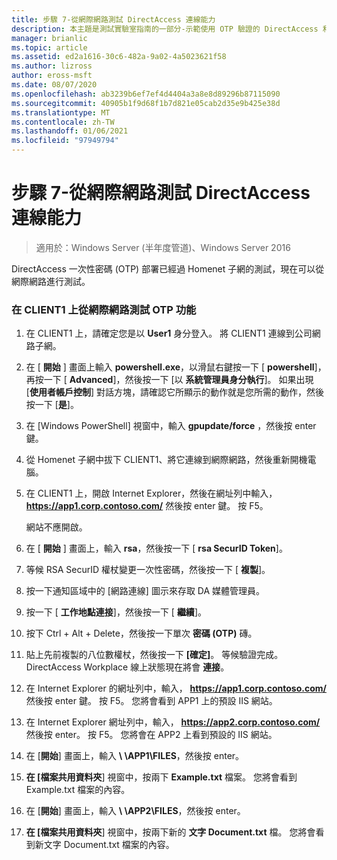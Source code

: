 ```yaml
---
title: 步驟 7-從網際網路測試 DirectAccess 連線能力
description: 本主題是測試實驗室指南的一部分-示範使用 OTP 驗證的 DirectAccess 和適用于 Windows Server 2016 的 RSA SecurID
manager: brianlic
ms.topic: article
ms.assetid: ed2a1616-30c6-482a-9a02-4a5023621f58
ms.author: lizross
author: eross-msft
ms.date: 08/07/2020
ms.openlocfilehash: ab3239b6ef7ef4d4404a3a8e8d89296b87115090
ms.sourcegitcommit: 40905b1f9d68f1b7d821e05cab2d35e9b425e38d
ms.translationtype: MT
ms.contentlocale: zh-TW
ms.lasthandoff: 01/06/2021
ms.locfileid: "97949794"
---
```

# <a name="step-7-test-directaccess-connectivity-from-the-internet"></a>步驟 7-從網際網路測試 DirectAccess 連線能力

>適用於：Windows Server (半年度管道)、Windows Server 2016

DirectAccess 一次性密碼 (OTP) 部署已經過 Homenet 子網的測試，現在可以從網際網路進行測試。

### <a name="to-test-otp-functionality-from-the-internet-on-client1"></a>在 CLIENT1 上從網際網路測試 OTP 功能

1. 在 CLIENT1 上，請確定您是以 **User1** 身分登入。 將 CLIENT1 連線到公司網路子網。

2. 在 [ **開始** ] 畫面上輸入 **powershell.exe**，以滑鼠右鍵按一下 [ **powershell**]，再按一下 [ **Advanced**]，然後按一下 [以 **系統管理員身分執行**]。 如果出現 [**使用者帳戶控制**] 對話方塊，請確認它所顯示的動作就是您所需的動作，然後按一下 [**是**]。

3. 在 [Windows PowerShell] 視窗中，輸入 **gpupdate/force** ，然後按 enter 鍵。

4. 從 Homenet 子網中拔下 CLIENT1、將它連線到網際網路，然後重新開機電腦。

5. 在 CLIENT1 上，開啟 Internet Explorer，然後在網址列中輸入， **https://app1.corp.contoso.com/** 然後按 enter 鍵。 按 F5。

   網站不應開啟。

6. 在 [ **開始** ] 畫面上，輸入 **rsa**，然後按一下 [ **rsa SecurID Token**]。

7. 等候 RSA SecurID 權杖變更一次性密碼，然後按一下 [ **複製**]。

8. 按一下通知區域中的 [網路連線] 圖示來存取 DA 媒體管理員。

9. 按一下 [ **工作地點連接**]，然後按一下 [ **繼續**]。

10. 按下 Ctrl + Alt + Delete，然後按一下單次 **密碼 (OTP)** 磚。

11. 貼上先前複製的八位數權杖，然後按一下 **[確定]**。 等候驗證完成。 DirectAccess Workplace 線上狀態現在將會 **連接**。

12. 在 Internet Explorer 的網址列中，輸入， **https://app1.corp.contoso.com/** 然後按 enter 鍵。 按 F5。 您將會看到 APP1 上的預設 IIS 網站。

13. 在 Internet Explorer 網址列中，輸入， **https://app2.corp.contoso.com/** 然後按 enter。 按 F5。 您將會在 APP2 上看到預設的 IIS 網站。

14. 在 [**開始**] 畫面上，輸入 <strong> \\ \APP1\FILES</strong>，然後按 enter。

15. **在 [檔案共用資料夾**] 視窗中，按兩下 **Example.txt** 檔案。 您將會看到 Example.txt 檔案的內容。

16. 在 [**開始**] 畫面上，輸入 <strong> \\ \APP2\FILES</strong>，然後按 enter。

17. **在 [檔案共用資料夾**] 視窗中，按兩下新的 **文字 Document.txt** 檔。 您將會看到新文字 Document.txt 檔案的內容。



